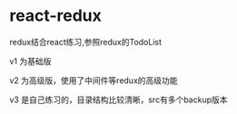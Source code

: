 # react-redux
redux结合react练习,参照redux的TodoList

v1 为基础版

v2 为高级版，使用了中间件等redux的高级功能

v3 是自己练习的，目录结构比较清晰，src有多个backup版本
